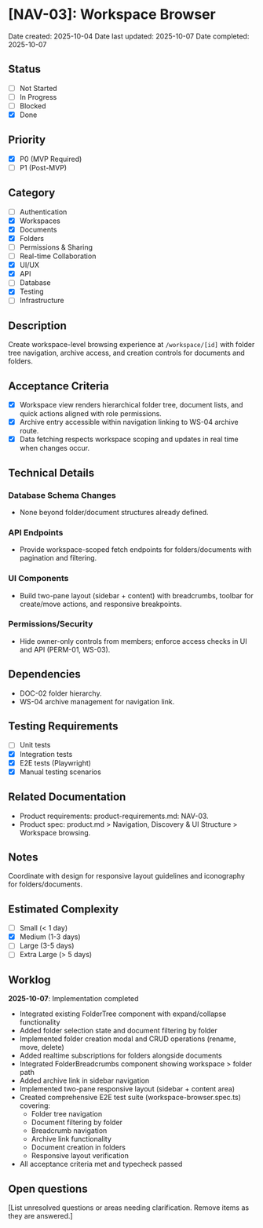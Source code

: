 # [NAV-03]: Workspace Browser

Date created: 2025-10-04
Date last updated: 2025-10-07
Date completed: 2025-10-07

## Status

- [ ] Not Started
- [ ] In Progress
- [ ] Blocked
- [x] Done

## Priority

- [x] P0 (MVP Required)
- [ ] P1 (Post-MVP)

## Category

- [ ] Authentication
- [x] Workspaces
- [x] Documents
- [x] Folders
- [ ] Permissions & Sharing
- [ ] Real-time Collaboration
- [x] UI/UX
- [x] API
- [ ] Database
- [x] Testing
- [ ] Infrastructure

## Description

Create workspace-level browsing experience at `/workspace/[id]` with folder tree navigation, archive access, and creation controls for documents and folders.

## Acceptance Criteria

- [x] Workspace view renders hierarchical folder tree, document lists, and quick actions aligned with role permissions.
- [x] Archive entry accessible within navigation linking to WS-04 archive route.
- [x] Data fetching respects workspace scoping and updates in real time when changes occur.

## Technical Details

### Database Schema Changes

- None beyond folder/document structures already defined.

### API Endpoints

- Provide workspace-scoped fetch endpoints for folders/documents with pagination and filtering.

### UI Components

- Build two-pane layout (sidebar + content) with breadcrumbs, toolbar for create/move actions, and responsive breakpoints.

### Permissions/Security

- Hide owner-only controls from members; enforce access checks in UI and API (PERM-01, WS-03).

## Dependencies

- DOC-02 folder hierarchy.
- WS-04 archive management for navigation link.

## Testing Requirements

- [ ] Unit tests
- [x] Integration tests
- [x] E2E tests (Playwright)
- [x] Manual testing scenarios

## Related Documentation

- Product requirements: product-requirements.md: NAV-03.
- Product spec: product.md > Navigation, Discovery & UI Structure > Workspace browsing.

## Notes

Coordinate with design for responsive layout guidelines and iconography for folders/documents.

## Estimated Complexity

- [ ] Small (< 1 day)
- [x] Medium (1-3 days)
- [ ] Large (3-5 days)
- [ ] Extra Large (> 5 days)

## Worklog

**2025-10-07**: Implementation completed
- Integrated existing FolderTree component with expand/collapse functionality
- Added folder selection state and document filtering by folder
- Implemented folder creation modal and CRUD operations (rename, move, delete)
- Added realtime subscriptions for folders alongside documents
- Integrated FolderBreadcrumbs component showing workspace > folder path
- Added archive link in sidebar navigation
- Implemented two-pane responsive layout (sidebar + content area)
- Created comprehensive E2E test suite (workspace-browser.spec.ts) covering:
  - Folder tree navigation
  - Document filtering by folder
  - Breadcrumb navigation
  - Archive link functionality
  - Document creation in folders
  - Responsive layout verification
- All acceptance criteria met and typecheck passed

## Open questions

[List unresolved questions or areas needing clarification. Remove items as they are answered.]
